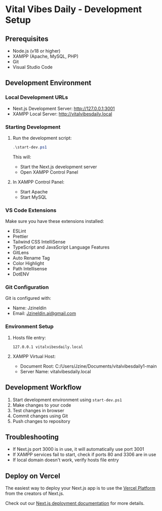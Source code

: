 # Vital Vibes Daily - Development Setup

## Prerequisites
- Node.js (v18 or higher)
- XAMPP (Apache, MySQL, PHP)
- Git
- Visual Studio Code

## Development Environment

### Local Development URLs
- Next.js Development Server: http://127.0.0.1:3001
- XAMPP Local Server: http://vitalvibesdaily.local

### Starting Development
1. Run the development script:
   ```powershell
   .\start-dev.ps1
   ```
   This will:
   - Start the Next.js development server
   - Open XAMPP Control Panel

2. In XAMPP Control Panel:
   - Start Apache
   - Start MySQL

### VS Code Extensions
Make sure you have these extensions installed:
- ESLint
- Prettier
- Tailwind CSS IntelliSense
- TypeScript and JavaScript Language Features
- GitLens
- Auto Rename Tag
- Color Highlight
- Path Intellisense
- DotENV

### Git Configuration
Git is configured with:
- Name: Jzineldin
- Email: Jzineldin.ai@gmail.com

### Environment Setup
1. Hosts file entry:
   ```
   127.0.0.1 vitalvibesdaily.local
   ```

2. XAMPP Virtual Host:
   - Document Root: C:/Users/Jzine/Documents/vitalvibesdaily1-main
   - Server Name: vitalvibesdaily.local

## Development Workflow
1. Start development environment using `start-dev.ps1`
2. Make changes to your code
3. Test changes in browser
4. Commit changes using Git
5. Push changes to repository

## Troubleshooting
- If Next.js port 3000 is in use, it will automatically use port 3001
- If XAMPP services fail to start, check if ports 80 and 3306 are in use
- If local domain doesn't work, verify hosts file entry

## Deploy on Vercel

The easiest way to deploy your Next.js app is to use the [Vercel Platform](https://vercel.com/new?utm_medium=default-template&filter=next.js&utm_source=create-next-app&utm_campaign=create-next-app-readme) from the creators of Next.js.

Check out our [Next.js deployment documentation](https://nextjs.org/docs/app/building-your-application/deploying) for more details.
